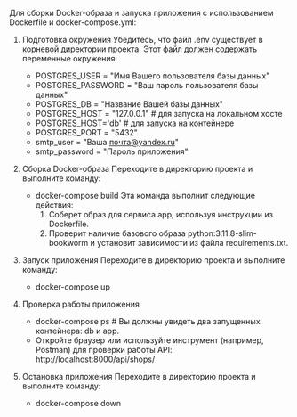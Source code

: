 Для сборки Docker-образа и запуска приложения с использованием Dockerfile и docker-compose.yml:

1. Подготовка окружения
    Убедитесь, что файл .env существует в корневой директории проекта. 
    Этот файл должен содержать переменные окружения:
      - POSTGRES_USER = "Имя Вашего пользователя базы данных"
      - POSTGRES_PASSWORD = "Ваш пароль пользователя базы данных"
      - POSTGRES_DB = "Название Вашей базы данных"
      - POSTGRES_HOST = "127.0.0.1" # для запуска на локальном хосте
      - POSTGRES_HOST='db' # для запуска на контейнере
      - POSTGRES_PORT = "5432"
      - smtp_user = "Ваша почта@yandex.ru"
      - smtp_password = "Пароль приложения"

2. Сборка Docker-образа
    Переходите в директорию проекта и выполните команду:
    - docker-compose build
    Эта команда выполнит следующие действия:
        1) Соберет образ для сервиса app, используя инструкции из Dockerfile.
        2) Проверит наличие базового образа python:3.11.8-slim-bookworm и установит 
        зависимости из файла requirements.txt.

3. Запуск приложения
    Переходите в директорию проекта и выполните команду:
    - docker-compose up

4. Проверка работы приложения
    - docker-compose ps  # Вы должны увидеть два запущенных контейнера: db и app.
    - Откройте браузер или используйте инструмент (например, Postman) для проверки работы API:
        http://localhost:8000/api/shops/

5. Остановка приложения
    Переходите в директорию проекта и выполните команду:
    - docker-compose down
